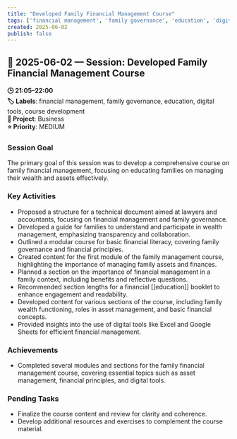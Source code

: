 ```yaml
---
title: "Developed Family Financial Management Course"
tags: ['financial management', 'family governance', 'education', 'digital tools', 'course development']
created: 2025-06-02
publish: false
---
```


## 📅 2025-06-02 — Session: Developed Family Financial Management Course

**🕒 21:05–22:00**  
**🏷️ Labels**: financial management, family governance, education, digital tools, course development  
**📂 Project**: Business  
**⭐ Priority**: MEDIUM  


### Session Goal
The primary goal of this session was to develop a comprehensive course on family financial management, focusing on educating families on managing their wealth and assets effectively.

### Key Activities
- Proposed a structure for a technical document aimed at lawyers and accountants, focusing on financial management and family governance.
- Developed a guide for families to understand and participate in wealth management, emphasizing transparency and collaboration.
- Outlined a modular course for basic financial literacy, covering family governance and financial principles.
- Created content for the first module of the family management course, highlighting the importance of managing family assets and finances.
- Planned a section on the importance of financial management in a family context, including benefits and reflective questions.
- Recommended section lengths for a financial [[education]] booklet to enhance engagement and readability.
- Developed content for various sections of the course, including family wealth functioning, roles in asset management, and basic financial concepts.
- Provided insights into the use of digital tools like Excel and Google Sheets for efficient financial management.

### Achievements
- Completed several modules and sections for the family financial management course, covering essential topics such as asset management, financial principles, and digital tools.

### Pending Tasks
- Finalize the course content and review for clarity and coherence.
- Develop additional resources and exercises to complement the course material.
